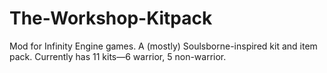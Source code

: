 # The-Workshop-Kitpack
Mod for Infinity Engine games. A (mostly) Soulsborne-inspired kit and item pack. Currently has 11 kits—6 warrior, 5 non-warrior.
